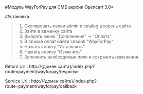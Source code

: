 #Модуль WayForPay для CMS версии Opencart 3.0*

#Установка

>1. Скопировать папки admin и catalog в корень сайта
>2. Зайти в админку сайта
>3. Выбрать меню "Дополнения" -> "Оплата"
>4. В списке оплат найти способ "WayForPay"
>5. Нажать кнопку "Установить"
>6. Нажать кнопку "Изменить"
>7. Заполнить необходимые поля и сохранить изменения

Return Url : http://{домен сайта}/index.php?route=payment/wayforpay/response

Service Url : http://{домен сайта}/index.php?route=payment/wayforpay/callback

